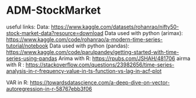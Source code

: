 # ADM-StockMarket

useful links:
Data: https://www.kaggle.com/datasets/rohanrao/nifty50-stock-market-data?resource=download
Data used with python (arimax): https://www.kaggle.com/code/rohanrao/a-modern-time-series-tutorial/notebook
Data used with python (pandas): https://www.kaggle.com/code/parulpandey/getting-started-with-time-series-using-pandas
Arima with R: https://rpubs.com/JSHAH/481706
airma with R : https://stackoverflow.com/questions/23982656/time-series-analysis-in-r-frequency-value-in-ts-function-vs-lag-in-acf-plot


VAR in R: https://towardsdatascience.com/a-deep-dive-on-vector-autoregression-in-r-58767ebb3f06
